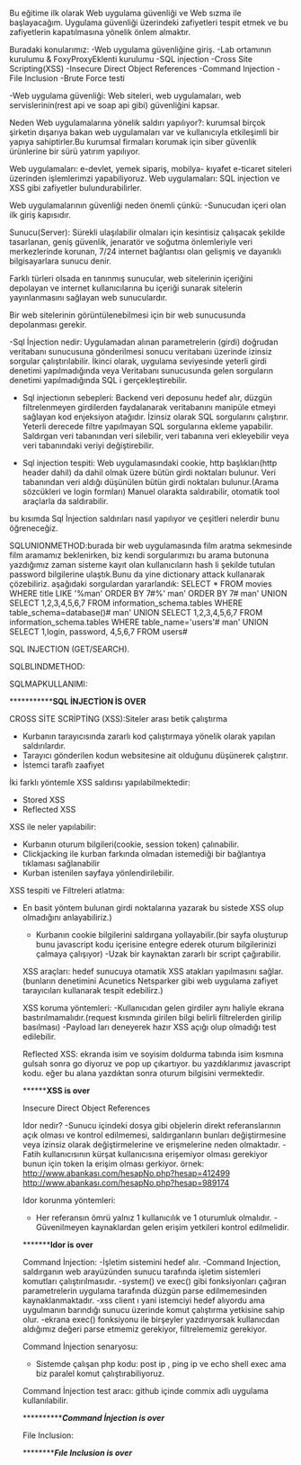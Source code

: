 Bu eğitime ilk olarak Web uygulama güvenliği ve Web sızma ile başlayacağım. Uygulama güvenliği üzerindeki zafiyetleri tespit etmek ve bu zafiyetlerin kapatılmasına yönelik önlem almaktır.

Buradaki konularımız:
-Web uygulama güvenliğine giriş.
-Lab ortamının kurulumu & FoxyProxyEklenti kurulumu
-SQL injection
-Cross Site Scripting(XSS)
-Insecure Direct Object References 
-Command Injection 
-File Inclusion 
-Brute Force testi



-Web uygulama güvenliği: Web siteleri, web uygulamaları, web servislerinin(rest api ve soap api gibi) güvenliğini kapsar.

Neden Web uygulamalarına yönelik saldırı yapılıyor?: kurumsal birçok şirketin dışarıya bakan web uygulamaları var ve kullanıcıyla etkileşimli bir yapıya sahiptirler.Bu kurumsal firmaları korumak için siber güvenlik ürünlerine bir sürü yatırım yapılıyor.

Web uygulamaları: e-devlet, yemek sipariş, mobilya- kıyafet e-ticaret siteleri üzerinden işlemlerimzi yapabiliyoruz.
Web uygulamaları: SQL injection ve XSS gibi zafiyetler bulundurabilirler.

Web uygulamalarının güvenliği neden önemli çünkü:
-Sunucudan içeri olan ilk giriş kapısıdır.

Sunucu(Server): Sürekli ulaşılabilir olmaları için kesintisiz çalışacak şekilde tasarlanan, geniş güvenlik, jenaratör ve soğutma önlemleriyle veri merkezlerinde korunan, 7/24 internet bağlantısı olan gelişmiş ve dayanıklı bilgisayarlara sunucu denir.

Farklı türleri olsada en tanınmış sunucular, web sitelerinin içeriğini depolayan ve internet kullanıcılarına bu içeriği sunarak sitelerin yayınlanmasını 
sağlayan web sunuculardır.

Bir web sitelerinin görüntülenebilmesi için bir web sunucusunda depolanması gerekir.

-Sql İnjection nedir: Uygulamadan alınan parametrelerin (girdi) doğrudan veritabanı sunucusuna gönderilmesi sonucu veritabanı üzerinde izinsiz 
sorgular çalıştırılabilir.
İkinci olarak, uygulama seviyesinde yeterli girdi denetimi yapılmadığında veya Veritabanı sunucusunda gelen sorguların denetimi yapılmadığında 
SQL i gerçekleştirebilir.

* Sql injectionın sebepleri: Backend veri deposunu hedef alır, düzgün filtrelenmeyen girdilerden faydalanarak veritabanını manipüle etmeyi sağlayan 
kod enjeksiyon atağıdır.
İzinsiz olarak SQL sorgularını çalıştırır.
Yeterli derecede filtre yapılmayan SQL sorgularına ekleme yapabilir.
Saldırgan veri tabanından veri silebilir, veri tabanına veri ekleyebilir veya veri tabanındaki veriyi değiştirebilir.

* Sql injection tespiti: Web uygulamasındaki cookie, http başlıkları(http header dahil) da dahil olmak üzere bütün girdi noktaları bulunur.
Veri tabanından veri aldığı düşünülen bütün girdi noktaları bulunur.(Arama sözcükleri ve login formları)
Manuel olarakta saldırabilir, otomatik tool araçlarla da saldırabilir.

bu kısımda Sql İnjection saldırıları nasıl yapılıyor ve çeşitleri nelerdir bunu öğreneceğiz.

SQLUNIONMETHOD:burada bir web uygulamasında film aratma sekmesinde film aramamız beklenirken, biz kendi sorgularımızı bu arama butonuna yazdığımız zaman 
sisteme kayıt olan kullanıcıların hash li şekilde tutulan password bilgilerine ulaştık.Bunu da yine dictionary attack kullanarak çözebiliriz.
aşağıdaki sorgulardan yararlandık:
SELECT * FROM movies WHERE title LIKE '%man' ORDER BY 7#%'
man' ORDER BY 7#
man' UNION SELECT 1,2,3,4,5,6,7 FROM information_schema.tables WHERE table_schema=database()#
man' UNION SELECT 1,2,3,4,5,6,7 FROM information_schema.tables WHERE table_name='users'#
man' UNION SELECT 1,login, password, 4,5,6,7 FROM users#

SQL INJECTION (GET/SEARCH).

SQLBLINDMETHOD:

SQLMAPKULLANIMI:


*****************************SQL İNJECTİON İS OVER******************

CROSS SİTE SCRİPTİNG (XSS):Siteler arası betik çalıştırma 
* Kurbanın tarayıcısında zararlı kod çalıştırmaya yönelik olarak yapılan saldırılardır.
* Tarayıcı gönderilen kodun websitesine ait olduğunu düşünerek çalıştırır.
* İstemci taraflı zaafiyet

İki farklı yöntemle XSS saldırısı yapılabilmektedir:
* Stored XSS 
* Reflected XSS 

XSS ile neler yapılabilir:
* Kurbanın oturum bilgileri(cookie, session token) çalınabilir.
* Clickjacking ile kurban farkında olmadan istemediği bir bağlantıya tıklaması sağlanabilir
* Kurban istenilen sayfaya yönlendirilebilir.

XSS tespiti ve Filtreleri atlatma:
* En basit yöntem bulunan girdi noktalarına <script> alert("XSS")< /script> değeri girilerek pop-up penceresinin çıkıp çıkmadığının 
  kontrol edilmesidir.
* Yazılımcının belli karakterleri kara listeye alması durumunda bu filtreler atlatılabilir.
  -encoding cesitleri kullanarak
  -<script> tagleri dışında baska tagler kullanarak.
  
Reflected XSS: istemci tarfından pop up şeklinde bir takım şeylere tıklatarak oturum bilgisi almaya çalışmasıdır.
Stored XSS: 
-basit bir pop up penceresi oluşturulabilir.(!!!!!Eğer örneğin www.example.com/index.php?user=guest<script>alert("XSS")</script> yazarak bu sistede XSS olup olmadığını anlayabiliriz.)
- Kurbanın cookie bilgilerini saldırgana yollayabilir.(bir sayfa oluşturup bunu javascript kodu içerisine entegre ederek oturum bilgilerinizi çalmaya çalışıyor)
-Uzak bir kaynaktan zararlı bir script çağırabilir.

XSS araçları: hedef sunucuya otamatik XSS atakları yapılmasını sağlar.(bunların denetimini Acunetics Netsparker gibi web uygulama zafiyet tarayıcıları kullanarak tespit edebilirz.)

XSS koruma yöntemleri:
-Kullanıcıdan gelen girdiler aynı haliyle ekrana bastırılmamalıdır.(request kısmında girilen bilgi belirli filtrelerden girilip basılması)
-Payload ları deneyerek hazır XSS açığı olup olmadığı test edilebilir.

Reflected XSS:
ekranda isim ve soyisim doldurma tabında isim kısmına gulsah<script>alert(1)</script>
sonra go diyoruz ve pop up çıkartıyor.
bu yazdıklarımız javascript kodu.
eğer bu alana <script>alert(document.cookie)</script> yazdıktan sonra oturum bilgisini vermektedir.


************************XSS is over******************

Insecure Direct Object References

Idor nedir?
-Sunucu içindeki dosya gibi objelerin direkt referanslarının açık olması ve kontrol edilmemesi, saldırganların bunları değiştirmesine veya izinsiz olarak 
değiştirmelerine ve erişmelerine neden olmaktadır.
-Fatih kullanıcısının kürşat kullanıcısına erişemiyor olması gerekiyor bunun için token la erişim olması gerkiyor.
örnek: http://www.abankası.com/hesapNo.php?hesap=412499
       http://www.abankası.com/hesapNo.php?hesap=989174

Idor korunma yöntemleri:
- Her referansın ömrü yalnız 1 kullanıcılık ve 1 oturumluk olmalıdır.
-Güvenilmeyen kaynaklardan gelen erişim yetkileri kontrol edilmelidir.

       
       




***********************Idor is over****************

Command İnjection:
-İşletim sistemini hedef alır.
-Command Injection, saldırganın web arayüzünden sunucu tarafında işletim sistemleri komutları çalıştırılmasıdır.
-system() ve exec() gibi fonksiyonları çağıran parametrelerin uygulama tarafında düzgün parse edilmemesinden kaynaklanmaktadır.
-xss client ı yani istemciyi hedef alıyordu ama uygulmanın barındığı sunucu üzerinde komut çalıştırma yetkisine sahip olur.
-ekrana exec() fonksiyonu ile birşeyler yazdırıyorsak kullanıcdan aldığımız değeri parse etmemiz gerekiyor, filtrelememiz gerekiyor.


Command İnjection senaryosu:
* Sistemde çalışan php kodu:
post ip , ping ip ve echo shell exec ama biz paralel komut çalıştırabiliyoruz.


Command İnjection test aracı: github içinde commix adlı uygulama kullanılabilir.




*******************Command İnjection is over*********

File Inclusion:





*******************Fıle Inclusion is over***********











